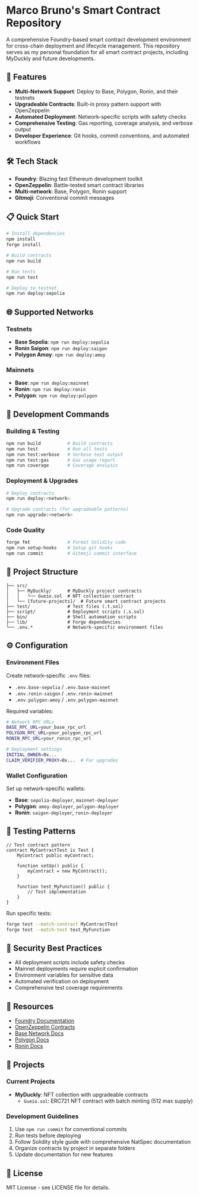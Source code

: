 # Marco Bruno's Smart Contract Repository

A comprehensive Foundry-based smart contract development environment for cross-chain deployment and lifecycle management. This repository serves as my personal foundation for all smart contract projects, including MyDuckly and future developments.

## 🚀 Features

- **Multi-Network Support**: Deploy to Base, Polygon, Ronin, and their testnets
- **Upgradeable Contracts**: Built-in proxy pattern support with OpenZeppelin
- **Automated Deployment**: Network-specific scripts with safety checks
- **Comprehensive Testing**: Gas reporting, coverage analysis, and verbose output
- **Developer Experience**: Git hooks, commit conventions, and automated workflows

## 🛠 Tech Stack

- **Foundry**: Blazing fast Ethereum development toolkit
- **OpenZeppelin**: Battle-tested smart contract libraries
- **Multi-network**: Base, Polygon, Ronin support
- **Gitmoji**: Conventional commit messages

## 📋 Quick Start

```bash
# Install dependencies
npm install
forge install

# Build contracts
npm run build

# Run tests
npm run test

# Deploy to testnet
npm run deploy:sepolia
```

## 🌐 Supported Networks

### Testnets
- **Base Sepolia**: `npm run deploy:sepolia`
- **Ronin Saigon**: `npm run deploy:saigon`
- **Polygon Amoy**: `npm run deploy:amoy`

### Mainnets
- **Base**: `npm run deploy:mainnet`
- **Ronin**: `npm run deploy:ronin`
- **Polygon**: `npm run deploy:polygon`

## 🔧 Development Commands

### Building & Testing
```bash
npm run build          # Build contracts
npm run test           # Run all tests
npm run test:verbose   # Verbose test output
npm run test:gas       # Gas usage report
npm run coverage       # Coverage analysis
```

### Deployment & Upgrades
```bash
# Deploy contracts
npm run deploy:<network>

# Upgrade contracts (for upgradeable patterns)
npm run upgrade:<network>
```

### Code Quality
```bash
forge fmt              # Format Solidity code
npm run setup-hooks    # Setup git hooks
npm run commit         # Gitmoji commit interface
```

## 📁 Project Structure

```
├── src/
│   ├── MyDuckly/      # MyDuckly project contracts
│   │   └── Gueio.sol  # NFT collection contract
│   └── [future-projects]/  # Future smart contract projects
├── test/              # Test files (.t.sol)
├── script/            # Deployment scripts (.s.sol)
├── bin/               # Shell automation scripts
├── lib/               # Forge dependencies
└── .env.*             # Network-specific environment files
```

## ⚙️ Configuration

### Environment Files
Create network-specific `.env` files:
- `.env.base-sepolia` / `.env.base-mainnet`
- `.env.ronin-saigon` / `.env.ronin-mainnet`
- `.env.polygon-amoy` / `.env.polygon-mainnet`

Required variables:
```bash
# Network RPC URLs
BASE_RPC_URL=your_base_rpc_url
POLYGON_RPC_URL=your_polygon_rpc_url
RONIN_RPC_URL=your_ronin_rpc_url

# Deployment settings
INITIAL_OWNER=0x...
CLAIM_VERIFIER_PROXY=0x...  # For upgrades
```

### Wallet Configuration
Set up network-specific wallets:
- **Base**: `sepolia-deployer`, `mainnet-deployer`
- **Polygon**: `amoy-deployer`, `polygon-deployer`
- **Ronin**: `saigon-deployer`, `ronin-deployer`

## 🧪 Testing Patterns

```solidity
// Test contract pattern
contract MyContractTest is Test {
    MyContract public myContract;

    function setUp() public {
        myContract = new MyContract();
    }

    function test_MyFunction() public {
        // Test implementation
    }
}
```

Run specific tests:
```bash
forge test --match-contract MyContractTest
forge test --match-test test_MyFunction
```

## 🔐 Security Best Practices

- All deployment scripts include safety checks
- Mainnet deployments require explicit confirmation
- Environment variables for sensitive data
- Automated verification on deployment
- Comprehensive test coverage requirements

## 📖 Resources

- [Foundry Documentation](https://book.getfoundry.sh/)
- [OpenZeppelin Contracts](https://docs.openzeppelin.com/contracts/)
- [Base Network Docs](https://docs.base.org/)
- [Polygon Docs](https://docs.polygon.technology/)
- [Ronin Docs](https://docs.roninchain.com/)

## 📝 Projects

### Current Projects
- **MyDuckly**: NFT collection with upgradeable contracts
  - `Gueio.sol`: ERC721 NFT contract with batch minting (512 max supply)

### Development Guidelines
1. Use `npm run commit` for conventional commits
2. Run tests before deploying
3. Follow Solidity style guide with comprehensive NatSpec documentation
4. Organize contracts by project in separate folders
5. Update documentation for new features

## 📄 License

MIT License - see LICENSE file for details.
